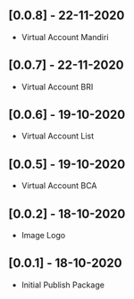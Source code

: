 ## [0.0.8] - 22-11-2020
* Virtual Account Mandiri
## [0.0.7] - 22-11-2020
* Virtual Account BRI
## [0.0.6] - 19-10-2020
* Virtual Account List
## [0.0.5] - 19-10-2020
* Virtual Account BCA
## [0.0.2] - 18-10-2020
* Image Logo
## [0.0.1] - 18-10-2020
* Initial Publish Package
